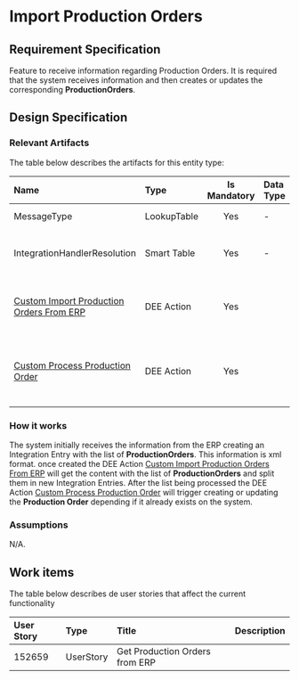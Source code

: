 # Import Production Orders 

## Requirement Specification

Feature to receive information regarding Production Orders. It is required that the system receives information and then creates or updates the corresponding **ProductionOrders**.

## Design Specification

### Relevant Artifacts
The table below describes the artifacts for this entity type:

| Name                            | Type        | Is Mandatory | Data Type      | Description  |
| :------------------------------ | :---------- | :----------: | :------------- | :----------- |
| MessageType                     | LookupTable |      Yes     |       -        | Type of the Integration         
| IntegrationHandlerResolution    | Smart Table |      Yes     |       -        | Used to resolve the integration handler
| [Custom Import Production Orders From ERP](/cmf.custom.help/techspec>artifacts>deeactions>CustomImportProductionOrdersFromERP) | DEE Action | Yes | | action used to Imports Production Order From ERP. |
| [Custom Process Production Order](/cmf.custom.help/techspec>artifacts>deeactions>CustomProcessProductionOrder) | DEE Action | Yes |  | Action used to Create or Update a Production Order From ERP. |

### How it works
The system initially receives the information from the ERP creating an Integration Entry with the list of **ProductionOrders**. This information is xml format. once created the DEE Action [Custom Import Production Orders From ERP](/cmf.custom.help/techspec>artifacts>deeactions>CustomImportProductionOrdersFromERP) will get the content with the list of **ProductionOrders** and split them in new Integration Entries. After the list being processed the DEE Action [Custom Process Production Order](/cmf.custom.help/techspec>artifacts>deeactions>CustomProcessProductionOrder) will trigger creating or updating the **Production Order** depending if it already exists on the system.

### Assumptions
N/A.

## Work items

The table below describes de user stories that affect the current functionality

| User Story |  Type     |          Title                | Description |
| :--------- | :-------- | :---------------------------- | :---------- | 
|   152659   | UserStory | Get Production Orders from ERP|             |
